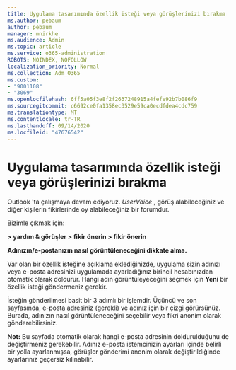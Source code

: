 ```yaml
---
title: Uygulama tasarımında özellik isteği veya görüşlerinizi bırakma
ms.author: pebaum
author: pebaum
manager: mnirkhe
ms.audience: Admin
ms.topic: article
ms.service: o365-administration
ROBOTS: NOINDEX, NOFOLLOW
localization_priority: Normal
ms.collection: Adm_O365
ms.custom:
- "9001108"
- "3069"
ms.openlocfilehash: 6ff5a05f3e8f2f2637248915a4fefe92b7b086f9
ms.sourcegitcommit: c6692ce0fa1358ec3529e59ca0ecdfdea4cdc759
ms.translationtype: MT
ms.contentlocale: tr-TR
ms.lasthandoff: 09/14/2020
ms.locfileid: "47676542"
---
```

# <a name="leave-a-feature-request-or-feedback-on-app-design"></a>Uygulama tasarımında özellik isteği veya görüşlerinizi bırakma

Outlook 'ta çalışmaya devam ediyoruz. *UserVoice* , görüş alabileceğiniz ve diğer kişilerin fikirlerinde oy alabileceğiniz bir forumdur.  

Bizimle çıkmak için: 

**> yardım & görüşler > fikir önerin > fikir önerin** 

**Adınızın/e-postanızın nasıl görüntüleneceğini dikkate alma.**

Var olan bir özellik isteğine açıklama eklediğinizde, uygulama sizin adınızı veya e-posta adresinizi uygulamada ayarladığınız birincil hesabınızdan otomatik olarak doldurur. Hangi adın görüntüleyeceğini seçmek için **Yeni** bir özellik isteği göndermeniz gerekir. 

İsteğin gönderilmesi basit bir 3 adımlı bir işlemdir. Üçüncü ve son sayfasında, e-posta adresiniz (gerekli) ve adınız için bir çizgi görürsünüz. Burada, adınızın nasıl görüntüleneceğini seçebilir veya fikri anonim olarak gönderebilirsiniz. 

**Not:** Bu sayfada otomatik olarak hangi e-posta adresinin doldurulduğunu de değiştirmeniz gerekebilir. Adınız e-posta istemcinizin ayarları içinde belirli bir yolla ayarlanmışsa, görüşler gönderimi anonim olarak değiştirildiğinde ayarlarınız geçersiz kılınabilir. 

